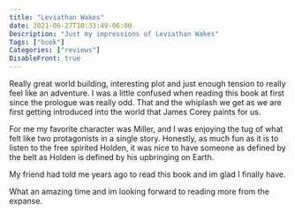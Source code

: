 ```yaml
---
title: "Leviathan Wakes"
date: 2021-06-27T10:33:49-06:00
Description: "Just my impressions of Leviathan Wakes"
Tags: ["book"]
Categories: ["reviews"]
DisableFront: true
---
```


Really great world building, interesting plot and just enough tension to really feel like an adventure.
I was a little confused when reading this book at first since the prologue was really odd. That and the whiplash
we get as we are first getting introduced into the world that James Corey paints 
for us.

For me my favorite character was Miller, and I was enjoying the tug of what felt like
two protagonists in a single story. Honestly, as much fun as it is to listen
to the free spirited Holden, it was nice to have someone as defined by the belt
as Holden is defined by his upbringing on Earth.

My friend had told me years ago to read this book and im glad I finally have.

What an amazing time and im looking forward to reading more from the expanse.